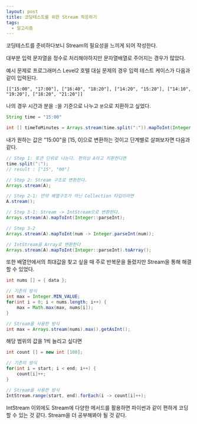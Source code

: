 ```yaml
---
layout: post
title: 코딩테스트를 위한 Stream 적응하기
tags:
  - 알고리즘
---
```

코딩테스트를 준비하다보니 Stream의 필요성을 느끼게 되어 작성한다.

대부분 입력 문자열을 정수로 처리해야하지만 문자열배열로 주어지는 경우가 많았다.

예시 문제로 프로그래머스 Level2 호텔 대실 문제의 경우 입력 테스트 케이스가 다음과 같이 입력된다.

```
[["15:00", "17:00"], ["16:40", "18:20"], ["14:20", "15:20"], ["14:10", "19:20"], ["18:20", "21:20"]]
```

나의 경우 시간과 분을 `:`을 기준으로 나누고 `분`으로 치환하고 싶었다.

```java
String time = "15:00"

int [] timeToMinutes = Arrays.stream(time.split(":")).mapToInt(Integer::parseInt).toArray();
```

내가 원하는 값은 "15:00"을 [15, 0]으로 변환하는 것이고 단계별로 살펴보자면 다음과 같다.

```java
// Step 1: 토큰 단위로 나눈다. 편의상 A라고 치환한다면
time.split(":");
// result : ["15", "00"]

// Step 2: Stream 구조로 변환한다.
Arrays.stream(A);

// Step 2-1: 만약 배열구조가 아닌 Collection 타입이라면
A.stream();

// Step 3-1: Stream -> IntStream으로 변환한다.
Arrays.stream(A).mapToInt(Integer::parseInt);

// Step 3-2
Arrays.stream(A).mapToInt(num -> Integer.parseInt(num));

// IntStream을 Array로 변환한다
Arrays.stream(A).mapToInt(Integer::parseInt).toArray();
```

또한 배열안에서의 최대값을 찾고 싶을 때 주로 반복문을 돌렸지만 Stream을 통해 해결할 수 있었다.

```java
int nums [] = { data };

// 기존의 방식
int max = Integer.MIN_VALUE;
for(int i = 0; i < nums.length; i++) {
	max = Math.max(max, nums[i]);
}

// Stream을 사용한 방식
int max = Arrays.stream(nums).max().getAsInt();
```

해당 범위의 값을 1씩 늘리고 싶다면

```java
int count [] = new int [100];

// 기존의 방식
for(int i = start; i < end; i++) {
	count[i]++;
}

// Stream을 사용한 방식
IntStream.range(start, end).forEach(i -> count[i]++);
```

IntStream 이외에도 Stream에 다양한 메서드를 활용하면 파이썬과 같이 편하게 코딩할 수 있는 것 같다. Stream을 더 공부해봐야 될 것 같다.